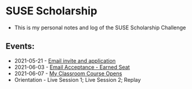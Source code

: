 # SUSE Scholarship 
* This is my personal notes and log of the SUSE Scholarship Challenge 

## Events: 
* 2021-05-21 - [Email invite and application](#)
* 2021-06-03 - [Email Acceptance - Earned Seat](#)
* 2021-06-07 - [My Classroom Course Opens](#)
* Orientation - Live Session 1; Live Session 2; Replay 